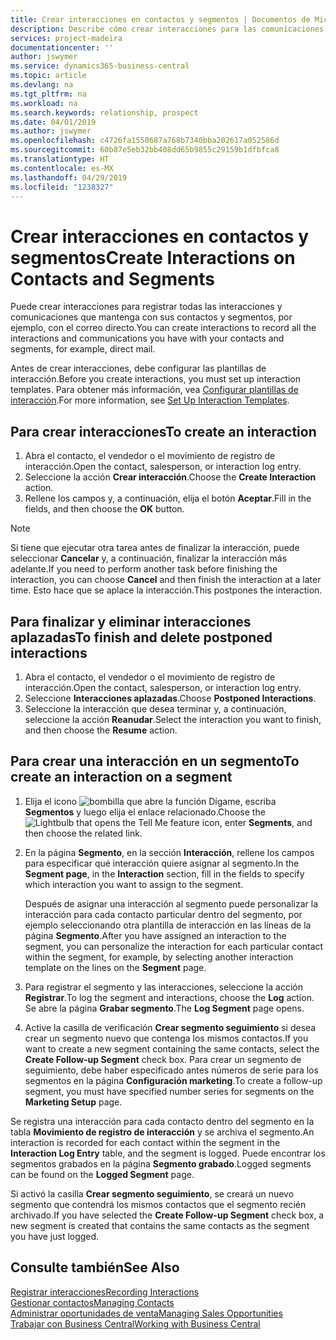 ```yaml
---
title: Crear interacciones en contactos y segmentos | Documentos de Microsoft
description: Describe cómo crear interacciones para las comunicaciones que mantenga con sus contactos y segmentos en Business Central, por ejemplo, con el correo directo.
services: project-madeira
documentationcenter: ''
author: jswymer
ms.service: dynamics365-business-central
ms.topic: article
ms.devlang: na
ms.tgt_pltfrm: na
ms.workload: na
ms.search.keywords: relationship, prospect
ms.date: 04/01/2019
ms.author: jswymer
ms.openlocfilehash: c4726fa1550687a768b7340bba202617a052586d
ms.sourcegitcommit: 60b87e5eb32bb408dd65b9855c29159b1dfbfca8
ms.translationtype: HT
ms.contentlocale: es-MX
ms.lasthandoff: 04/29/2019
ms.locfileid: "1238327"
---
```

# <a name="create-interactions-on-contacts-and-segments"></a><span data-ttu-id="ccce9-103">Crear interacciones en contactos y segmentos</span><span class="sxs-lookup"><span data-stu-id="ccce9-103">Create Interactions on Contacts and Segments</span></span>
<span data-ttu-id="ccce9-104">Puede crear interacciones para registrar todas las interacciones y comunicaciones que mantenga con sus contactos y segmentos, por ejemplo, con el correo directo.</span><span class="sxs-lookup"><span data-stu-id="ccce9-104">You can create interactions to record all the interactions and communications you have with your contacts and segments, for example, direct mail.</span></span>

<span data-ttu-id="ccce9-105">Antes de crear interacciones, debe configurar las plantillas de interacción.</span><span class="sxs-lookup"><span data-stu-id="ccce9-105">Before you create interactions, you must set up interaction templates.</span></span> <span data-ttu-id="ccce9-106">Para obtener más información, vea [Configurar plantillas de interacción](marketing-interactions.md).</span><span class="sxs-lookup"><span data-stu-id="ccce9-106">For more information, see  [Set Up Interaction Templates](marketing-interactions.md).</span></span>

## <a name="to-create-an-interaction"></a><span data-ttu-id="ccce9-107">Para crear interacciones</span><span class="sxs-lookup"><span data-stu-id="ccce9-107">To create an interaction</span></span>
1. <span data-ttu-id="ccce9-108">Abra el contacto, el vendedor o el movimiento de registro de interacción.</span><span class="sxs-lookup"><span data-stu-id="ccce9-108">Open the contact, salesperson, or interaction log entry.</span></span>
2. <span data-ttu-id="ccce9-109">Seleccione la acción **Crear interacción**.</span><span class="sxs-lookup"><span data-stu-id="ccce9-109">Choose the **Create Interaction** action.</span></span>
3. <span data-ttu-id="ccce9-110">Rellene los campos y, a continuación, elija el botón **Aceptar**.</span><span class="sxs-lookup"><span data-stu-id="ccce9-110">Fill in the fields, and then choose the **OK** button.</span></span>

> [!NOTE]  
>   <span data-ttu-id="ccce9-111">Si tiene que ejecutar otra tarea antes de finalizar la interacción, puede seleccionar **Cancelar** y, a continuación, finalizar la interacción más adelante.</span><span class="sxs-lookup"><span data-stu-id="ccce9-111">If you need to perform another task before finishing the interaction, you can choose **Cancel** and then finish the interaction at a later time.</span></span> <span data-ttu-id="ccce9-112">Esto hace que se aplace la interacción.</span><span class="sxs-lookup"><span data-stu-id="ccce9-112">This postpones the interaction.</span></span>

## <a name="to-finish-and-delete-postponed-interactions"></a><span data-ttu-id="ccce9-113">Para finalizar y eliminar interacciones aplazadas</span><span class="sxs-lookup"><span data-stu-id="ccce9-113">To finish and delete postponed interactions</span></span>
1. <span data-ttu-id="ccce9-114">Abra el contacto, el vendedor o el movimiento de registro de interacción.</span><span class="sxs-lookup"><span data-stu-id="ccce9-114">Open the contact, salesperson, or interaction log entry.</span></span>
2. <span data-ttu-id="ccce9-115">Seleccione **Interacciones aplazadas**.</span><span class="sxs-lookup"><span data-stu-id="ccce9-115">Choose **Postponed Interactions**.</span></span>
3. <span data-ttu-id="ccce9-116">Seleccione la interacción que desea terminar y, a continuación, seleccione la acción **Reanudar**.</span><span class="sxs-lookup"><span data-stu-id="ccce9-116">Select the interaction you want to finish, and then choose the **Resume** action.</span></span>

## <a name="to-create-an-interaction-on-a-segment"></a><span data-ttu-id="ccce9-117">Para crear una interacción en un segmento</span><span class="sxs-lookup"><span data-stu-id="ccce9-117">To create an interaction on a segment</span></span>
1. <span data-ttu-id="ccce9-118">Elija el icono ![bombilla que abre la función Dígame](media/ui-search/search_small.png "Dígame que desea hacer"), escriba **Segmentos** y luego elija el enlace relacionado.</span><span class="sxs-lookup"><span data-stu-id="ccce9-118">Choose the ![Lightbulb that opens the Tell Me feature](media/ui-search/search_small.png "Tell me what you want to do") icon, enter **Segments**, and then choose the related link.</span></span>
2. <span data-ttu-id="ccce9-119">En la página **Segmento**, en la sección **Interacción**, rellene los campos para especificar qué interacción quiere asignar al segmento.</span><span class="sxs-lookup"><span data-stu-id="ccce9-119">In the **Segment page**, in the **Interaction** section, fill in the fields to specify which interaction you want to assign to the segment.</span></span>

    <span data-ttu-id="ccce9-120">Después de asignar una interacción al segmento puede personalizar la interacción para cada contacto particular dentro del segmento, por ejemplo seleccionando otra plantilla de interacción en las líneas de la página **Segmento**.</span><span class="sxs-lookup"><span data-stu-id="ccce9-120">After you have assigned an interaction to the segment, you can personalize the interaction for each particular contact within the segment, for example, by selecting another interaction template on the lines on the **Segment** page.</span></span>  
3. <span data-ttu-id="ccce9-121">Para registrar el segmento y las interacciones, seleccione la acción **Registrar**.</span><span class="sxs-lookup"><span data-stu-id="ccce9-121">To log the segment and interactions, choose the **Log** action.</span></span> <span data-ttu-id="ccce9-122">Se abre la página **Grabar segmento**.</span><span class="sxs-lookup"><span data-stu-id="ccce9-122">The **Log Segment** page opens.</span></span>
4. <span data-ttu-id="ccce9-123">Active la casilla de verificación **Crear segmento seguimiento** si desea crear un segmento nuevo que contenga los mismos contactos.</span><span class="sxs-lookup"><span data-stu-id="ccce9-123">If you want to create a new segment containing the same contacts, select the **Create Follow-up Segment** check box.</span></span> <span data-ttu-id="ccce9-124">Para crear un segmento de seguimiento, debe haber especificado antes números de serie para los segmentos en la página **Configuración marketing**.</span><span class="sxs-lookup"><span data-stu-id="ccce9-124">To create a follow-up segment, you must have specified number series for segments on the **Marketing Setup** page.</span></span>

<span data-ttu-id="ccce9-125">Se registra una interacción para cada contacto dentro del segmento en la tabla **Movimiento de registro de interacción** y se archiva el segmento.</span><span class="sxs-lookup"><span data-stu-id="ccce9-125">An interaction is recorded for each contact within the segment in the **Interaction Log Entry** table, and the segment is logged.</span></span> <span data-ttu-id="ccce9-126">Puede encontrar los segmentos grabados en la página **Segmento grabado**.</span><span class="sxs-lookup"><span data-stu-id="ccce9-126">Logged segments can be found on the **Logged Segment** page.</span></span>

<span data-ttu-id="ccce9-127">Si activó la casilla **Crear segmento seguimiento**, se creará un nuevo segmento que contendrá los mismos contactos que el segmento recién archivado.</span><span class="sxs-lookup"><span data-stu-id="ccce9-127">If you have selected the **Create Follow-up Segment** check box, a new segment is created that contains the same contacts as the segment you have just logged.</span></span>

## <a name="see-also"></a><span data-ttu-id="ccce9-128">Consulte también</span><span class="sxs-lookup"><span data-stu-id="ccce9-128">See Also</span></span>
[<span data-ttu-id="ccce9-129">Registrar interacciones</span><span class="sxs-lookup"><span data-stu-id="ccce9-129">Recording Interactions</span></span>](marketing-interactions.md)  
[<span data-ttu-id="ccce9-130">Gestionar contactos</span><span class="sxs-lookup"><span data-stu-id="ccce9-130">Managing Contacts</span></span>](marketing-contacts.md)  
[<span data-ttu-id="ccce9-131">Administrar oportunidades de venta</span><span class="sxs-lookup"><span data-stu-id="ccce9-131">Managing Sales Opportunities</span></span>](marketing-manage-sales-opportunities.md)  
[<span data-ttu-id="ccce9-132">Trabajar con Business Central</span><span class="sxs-lookup"><span data-stu-id="ccce9-132">Working with Business Central</span></span>](ui-work-product.md)
